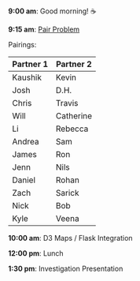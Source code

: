 
**9:00 am**: Good morning! :coffee:

**9:15 am**: [Pair Problem](pair-sortable-bar-chart.md)

Pairings:

| Partner 1 | Partner 2 | 
|------|-----| 
| Kaushik | Kevin | 
| Josh | D.H. | 
| Chris | Travis | 
| Will | Catherine | 
| Li | Rebecca | 
| Andrea | Sam | 
| James | Ron | 
| Jenn | Nils | 
| Daniel | Rohan | 
| Zach | Sarick | 
| Nick | Bob | 
| Kyle | Veena | 

**10:00 am**: D3 Maps / Flask Integration

**12:00 pm**: Lunch

**1:30 pm**: Investigation Presentation

